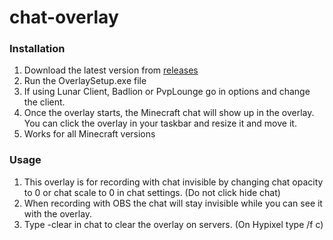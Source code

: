 # chat-overlay

### Installation
1. Download the latest version from [releases](https://github.com/TheExploration/chat-overlay/releases)
2. Run the OverlaySetup.exe file
3. If using Lunar Client, Badlion or PvpLounge go in options and change the client.
4. Once the overlay starts, the Minecraft chat will show up in the overlay. You can click the overlay in your taskbar and resize it and move it.
5. Works for all Minecraft versions

### Usage
1. This overlay is for recording with chat invisible by changing chat opacity to 0 or chat scale to 0 in chat settings. (Do not click hide chat)
2. When recording with OBS the chat will stay invisible while you can see it with the overlay.
4. Type -clear in chat to clear the overlay on servers. (On Hypixel type /f c)
